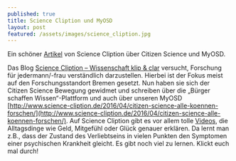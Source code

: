```yaml
---
published: true
title: Science Cliption und MyOSD
layout: post
featured: /assets/images/science_cliption.jpg
---
```


Ein schöner [Artikel](http://www.science-cliption.de/2016/04/citizen-science-alle-koennen-forschen/) von Science Cliption über Citizen Science und MyOSD.

Das Blog [Science Cliption – Wissenschaft klip & clar](http://www.science-cliption.de/) versucht, Forschung für jedermann/-frau verständlich darzustellen. Hierbei ist der Fokus meist auf den Forschungsstandort Bremen gesetzt. Nun haben sie sich der Citizen Science Bewegung gewidmet und schreiben über die „Bürger schaffen Wissen“-Plattform und auch über unseren MyOSD
[http://www.science-cliption.de/2016/04/citizen-science-alle-koennen-forschen/](http://www.science-cliption.de/2016/04/citizen-science-alle-koennen-forschen/).
Auf Science Cliption gibt es vor allem tolle [Videos](http://www.science-cliption.de/clipedia/), die Alltagsdinge wie Geld, Mitgefühl oder Glück genauer erklären. Da lernt man z.B., dass der Zustand des Verliebtseins in vielen Punkten den Symptomen einer psychischen Krankheit gleicht. Es gibt noch viel zu lernen. Klickt euch mal durch!
